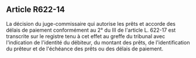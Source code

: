 Article R622-14
----
La décision du juge-commissaire qui autorise les prêts et accorde des délais de
paiement conformément au 2° du III de l'article L. 622-17 est transcrite sur le
registre tenu à cet effet au greffe du tribunal avec l'indication de l'identité
du débiteur, du montant des prêts, de l'identification du prêteur et de
l'échéance des prêts ou des délais de paiement.
